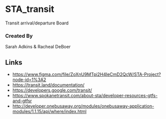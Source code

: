 # STA_transit
Transit arrival/departure Board

### Created By
Sarah Adkins & Racheal DeBoer

## Links
* https://www.figma.com/file/ZoXnU9MTpi2H4IeCmD2QcW/STA-Project?node-id=1%3A2
* https://transit.land/documentation/
* https://developers.google.com/transit/
* https://www.spokanetransit.com/about-sta/developer-resources-gtfs-and-gtfsr
* http://developer.onebusaway.org/modules/onebusaway-application-modules/1.1.15/api/where/index.html
